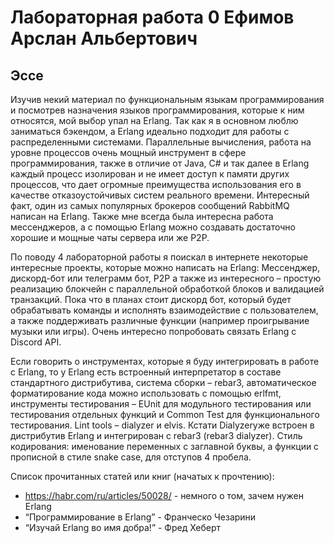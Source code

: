 # Лабораторная работа 0 Ефимов Арслан Альбертович
## Эссе
Изучив некий материал по функциональным языкам программирования и посмотрев назначения языков программирования, которые к ним относятся, мой выбор упал на Erlang. Так как я в основном люблю заниматься бэкендом, а Erlang идеально подходит для работы с распределенными системами. Параллельные вычисления, работа на уровне процессов очень мощный инструмент в сфере программирования, также в отличие от Java, C# и так далее в Erlang каждый процесс изолирован и не имеет доступ к памяти других процессов, что дает огромные преимущества использования его в качестве отказоустойчивых систем реального времени. Интересный факт, один из самых популярных брокеров сообщений RabbitMQ написан на Erlang. Также мне всегда была интересна работа мессенджеров, а с помощью Erlang можно создавать достаточно хорошие и мощные чаты сервера или же P2P. 

По поводу 4 лабораторной работы я поискал в интернете некоторые интересные проекты, которые можно написать на Erlang: Мессенджер, дискорд-бот или телеграмм бот, P2P а также из интересного – простую реализацию блокчейн с параллельной обработкой блоков и валидацией транзакций. Пока что в планах стоит дискорд бот, который будет обрабатывать команды и исполнять взаимодействие с пользователем, а также поддерживать различные функции (например проигрывание музыки или игры). Очень интересно попробовать связать Erlang с Discord API.

Если говорить о инструментах, которые я буду интегрировать в работе с Erlang, то у Erlang есть встроенный интерпретатор в составе стандартного дистрибутива, система сборки – rebar3, автоматическое форматирование кода можно использовать с помощью erlfmt, инструменты тестирования – EUnit для модульного тестирования или тестирования отдельных функций и Common Test для функционального тестирования. Lint tools – dialyzer и elvis. Кстати Dialyzerуже встроен в дистрибутив Erlang и интегрирован с rebar3 (rebar3 dialyzer). Стиль кодирования: именование переменных с заглавной буквы, а функции с прописной в стиле snake case, для отступов 4 пробела. 

Список прочитанных статей или книг (начатых к прочтению): 
- https://habr.com/ru/articles/50028/ - немного о том, зачем нужен Erlang
- “Программирование в Erlang” - Франческо Чезарини
- “Изучай Erlang во имя добра!” - Фред Хеберт
